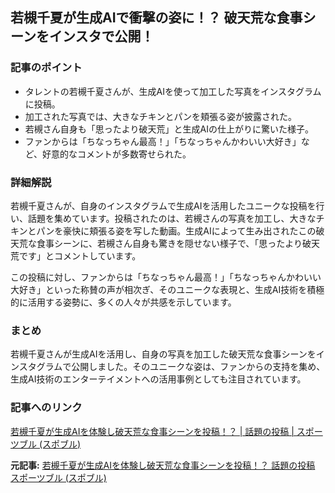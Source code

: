 ## 若槻千夏が生成AIで衝撃の姿に！？ 破天荒な食事シーンをインスタで公開！

### 記事のポイント

* タレントの若槻千夏さんが、生成AIを使って加工した写真をインスタグラムに投稿。
* 加工された写真では、大きなチキンとパンを頬張る姿が披露された。
* 若槻さん自身も「思ったより破天荒」と生成AIの仕上がりに驚いた様子。
* ファンからは「ちなっちゃん最高！」「ちなっちゃんかわいい大好き」など、好意的なコメントが多数寄せられた。

### 詳細解説

若槻千夏さんが、自身のインスタグラムで生成AIを活用したユニークな投稿を行い、話題を集めています。投稿されたのは、若槻さんの写真を加工し、大きなチキンとパンを豪快に頬張る姿を写した動画。生成AIによって生み出されたこの破天荒な食事シーンに、若槻さん自身も驚きを隠せない様子で、「思ったより破天荒です」とコメントしています。

この投稿に対し、ファンからは「ちなっちゃん最高！」「ちなっちゃんかわいい大好き」といった称賛の声が相次ぎ、そのユニークな表現と、生成AI技術を積極的に活用する姿勢に、多くの人々が共感を示しています。

### まとめ

若槻千夏さんが生成AIを活用し、自身の写真を加工した破天荒な食事シーンをインスタグラムで公開しました。そのユニークな姿は、ファンからの支持を集め、生成AI技術のエンターテイメントへの活用事例としても注目されています。

### 記事へのリンク

[若槻千夏が生成AIを体験し破天荒な食事シーンを投稿！？ | 話題の投稿 | スポーツブル (スポブル)](https://sportsbull.jp/p/3243609/)


**元記事:** [若槻千夏が生成AIを体験し破天荒な食事シーンを投稿！？ 話題の投稿 スポーツブル (スポブル)](https://sportsbull.jp/p/2059011/)